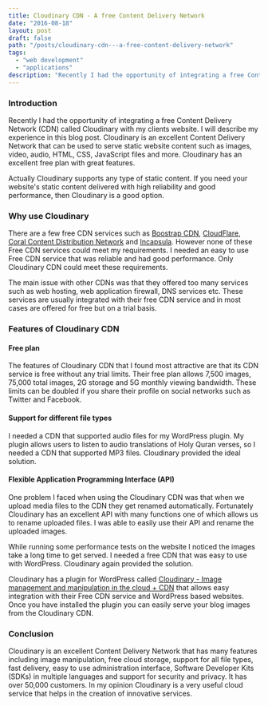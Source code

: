 ```yaml
---
title: Cloudinary CDN - A free Content Delivery Network
date: "2016-08-18"
layout: post
draft: false
path: "/posts/cloudinary-cdn---a-free-content-delivery-network"
tags:
  - "web development"
  - "applications"
description: "Recently I had the opportunity of integrating a free Content Delivery Network (CDN) called Cloudinary with my clients website. I will describe my experience in this blog post. Cloudinary is an excellent Content Delivery Network that can be used to serve static website content such as images, video, audio, HTML, CSS, JavaScript files and more. Cloudinary has an excellent free plan with great features."
---
```


### Introduction
Recently I had the opportunity of integrating a free Content Delivery Network (CDN) called Cloudinary with my clients website. I will describe my experience in this blog post. Cloudinary is an excellent Content Delivery Network that can be used to serve static website content such as images, video, audio, HTML, CSS, JavaScript files and more. Cloudinary has an excellent free plan with great features.

Actually Cloudinary supports any type of static content. If you need your website's static content delivered with high reliability and good performance, then Cloudinary is a good option.

### Why use Cloudinary
There are a few free CDN services such as [Boostrap CDN](http://www.bootstrapcdn.com/), [CloudFlare](https://www.cloudflare.com/), [Coral Content Distribution Network](http://www.coralcdn.org/) and [Incapsula](https://www.incapsula.com/). However none of these Free CDN services could meet my requirements. I needed an easy to use Free CDN service that was reliable and had good performance. Only Cloudinary CDN could meet these requirements.

The main issue with other CDNs was that they offered too many services such as web hosting, web application firewall, DNS services etc. These services are usually integrated with their free CDN service and in most cases are offered for free but on a trial basis.

### Features of Cloudinary CDN

#### Free plan
The features of Cloudinary CDN that I found most attractive are that its CDN service is free without any trial limits. Their free plan allows 7,500 images, 75,000 total images, 2G storage and 5G monthly viewing bandwidth. These limits can be doubled if you share their profile on social networks such as Twitter and Facebook.

#### Support for different file types
I needed a CDN that supported audio files for my WordPress plugin. My plugin allows users to listen to audio translations of Holy Quran verses, so I needed a CDN that supported MP3 files. Cloudinary provided the ideal solution.

#### Flexible Application Programming Interface (API)
One problem I faced when using the Cloudinary CDN was that when we upload media files to the CDN they get renamed automatically. Fortunately Cloudinary has an excellent API with many functions one of which allows us to rename uploaded files. I was able to easily use their API and rename the uploaded images.

While running some performance tests on the website I noticed the images take a long time to get served. I needed a free CDN that was easy to use with WordPress. Cloudinary again provided the solution.

Cloudinary has a plugin for WordPress called [Cloudinary - Image management and manipulation in the cloud + CDN](https://wordpress.org/plugins/cloudinary-image-management-and-manipulation-in-the-cloud-cdn/) that allows easy integration with their Free CDN service and WordPress based websites. Once you have installed the plugin you can easily serve your blog images from the Cloudinary CDN.

### Conclusion
Cloudinary is an excellent Content Delivery Network that has many features including image manipulation, free cloud storage, support for all file types, fast delivery, easy to use administration interface, Software Developer Kits (SDKs) in multiple languages and support for security and privacy. It has over 50,000 customers. In my opinion Cloudinary is a very useful cloud service that helps in the creation of innovative services.
